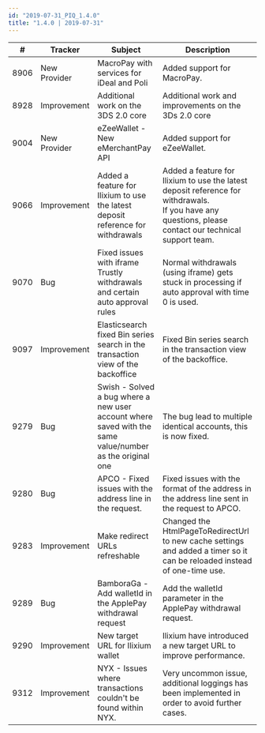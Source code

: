```yaml
--- 
id: "2019-07-31_PIQ_1.4.0"
title: "1.4.0 | 2019-07-31"
--- 
```



| #    | Tracker      | Subject                                                                                                  | Description                                                                                                                                                 |
|------|--------------|----------------------------------------------------------------------------------------------------------|-------------------------------------------------------------------------------------------------------------------------------------------------------------|
| 8906 | New Provider | MacroPay with services for iDeal and Poli                                                                | Added support for MacroPay.                                                                                                                                 |
| 8928 | Improvement  | Additional work on the 3DS 2.0 core                                                                      | Additional work and improvements on the 3Ds 2.0 core                                                                                                        |
| 9004 | New Provider | eZeeWallet - New eMerchantPay API                                                                        | Added support for eZeeWallet.                                                                                                                               |
| 9066 | Improvement  | Added a feature for Ilixium to use the latest deposit reference for withdrawals                          | Added a feature for Ilixium to use the latest deposit reference for withdrawals.<br />If you have any questions, please contact our technical support team. |
| 9070 | Bug          | Fixed issues with iframe Trustly withdrawals and certain auto approval rules                             | Normal withdrawals (using iframe) gets stuck in processing if auto approval with time 0 is used.                                                            |
| 9097 | Improvement  | Elasticsearch fixed Bin series search in the transaction view of the backoffice                          | Fixed Bin series search in the transaction view of the backoffice.                                                                                          |
| 9279 | Bug          | Swish - Solved a bug where a new user account where saved with the same value/number as the original one | The bug lead to multiple identical accounts, this is now fixed.                                                                                             |
| 9280 | Bug          | APCO - Fixed issues with the address line in the request.                                                | Fixed issues with the format of the address in the address line sent in the request to APCO.                                                                |
| 9283 | Improvement  | Make redirect URLs refreshable                                                                           | Changed the HtmlPageToRedirectUrl to new cache settings and added a timer so it can be reloaded instead of one-time use.                                    |
| 9289 | Bug          | BamboraGa - Add walletId in the ApplePay withdrawal request                                              | Add the walletId parameter in the ApplePay withdrawal request.                                                                                              |
| 9290 | Improvement  | New target URL for Ilixium wallet                                                                        | Ilixium have introduced a new target URL to improve performance.                                                                                            |
| 9312 | Improvement  | NYX - Issues where transactions couldn't be found within NYX.                                            | Very uncommon issue, additional loggings has been implemented in order to avoid further cases.                                                              |